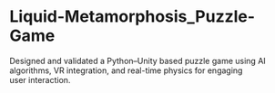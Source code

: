 # Liquid-Metamorphosis_Puzzle-Game
Designed and validated a Python–Unity based puzzle game using AI algorithms, VR integration, and real-time physics for engaging user interaction.

